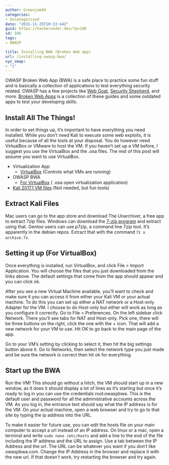 ```yaml
---
author: Greenjam94
categories:
- Uncategorized
date: "2015-11-25T20:33:44Z"
guid: https://hackerunder.dev/?p=186
id: 186
tags:
- OWASP

title: Installing BWA (Broken Web App)
url: /installing-owasp-bwa/
xyz_smap:
- "1"
---
```


OWASP Broken Web App (BWA) is a safe place to practice some fun stuff and is basically a collection of applications to test everything security related. OWASP has a few projects like [Web Goat](https://www.owasp.org/index.php/Category:OWASP_WebGoat_Project), [Security Shepherd](https://owasp.org/www-project-security-shepherd/), and more. [Broken Web Apps](https://www.owasp.org/index.php/OWASP_Broken_Web_Applications_Project) is a collection of these guides and some outdated apps to test your developing skills.

## Install All The Things!

In order to set things up, it’s important to have everything you need installed. While you don’t need Kali to execute some web exploits, it is useful because of all the tools at your disposal. You do however need VirtualBox or VMware to host the VM. If you haven’t set up a VM before, I suggest you use the VirtualBox and the .osa files. The rest of this post will assume you want to use VirtualBox.

- Virtualization App 
    - [VirtualBox](https://www.virtualbox.org/wiki/Downloads) (Controls what VMs are running)
- OWASP BWA 
    - [For VirtualBox](http://sourceforge.net/projects/owaspbwa/files/1.2/OWASP_Broken_Web_Apps_VM_1.2.ova/download) ( .osa open virtualization application)
- [Kali 2017.1 VM files](https://images.offensive-security.com/virtual-images/Kali-Linux-2017.1-vbox-amd64.ova) (Not needed, but fun tools)

## Extract Kali Files

Mac users can go to the app store and download The Unarchiver, a free app to extract 7zip files. Windows can download the [7-zip program](http://www.7-zip.org/download.html) and extract using that. Gentoo users can use p7zip, a command line 7zip tool. It’s apparently in the debian repos. Extract that with the command `7z x archive.7z`.

## Setting it up (For VirtualBox)

Once everything is installed, run VirtualBox, and click File > Import Application. You will choose the files that you just downloaded from the links above. The default settings that come from the app should appear and you can click ok.

After you see a new Virtual Machine available, you’ll want to check and make sure it you can access it from either your Kali VM or your actual machine. To do this you can set up either a NAT network or a Host-only Adapter for the VM. I choose to do Host-only but either will work as long as you configure it correctly. Go to File &gt; Preferences. On the left sidebar click Network. There you’ll see tabs for NAT and Host-only. Pick one, there will be three buttons on the right, click the one with the + icon. That will add a new network for your VM to use. Hit OK to go back to the main page of the app.

Go to your VM’s setting by clicking to select it, then hit the big settings button above it. Go to Networks, then select the network type you just made and be sure the network is correct then hit ok for everything.

## Start up the BWA

Run the VM! This should go without a hitch, the VM should start up in a new window, as it does it should display a lot of lines as it’s starting but once it’s ready to log in you can use the credentials root:owaspbwa. This is the default user and password for all the administrative accounts across the VM. As you log in, the entrance text should say what the IP address is for the VM. On your actual machine, open a web browser and try to go to that site by typing the ip address into the URL.

To make it easier for future use, you can edit the hosts file on your main computer to accept a url instead of an IP address. On linux or a mac, open a terminal and write `sudo nano /etc/hosts` and add a line to the end of the file including the IP address and the URL to assign. Use a tab between the IP Address and the url. The URL can be whatever you want if you don’t like owaspbwa.com. Change the IP Address in the browser and replace it with the new url. If that doesn’t work, try restarting the browser and try again.
